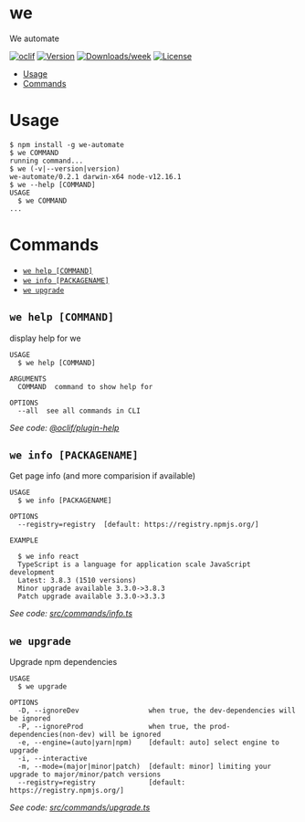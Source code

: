 we
==

We automate

[![oclif](https://img.shields.io/badge/cli-oclif-brightgreen.svg)](https://oclif.io)
[![Version](https://img.shields.io/npm/v/we-automate.svg)](https://npmjs.org/package/we-automate)
[![Downloads/week](https://img.shields.io/npm/dw/we-automate.svg)](https://npmjs.org/package/we-automate)
[![License](https://img.shields.io/npm/l/we-automate.svg)](https://github.com/vkbr/we/blob/master/package.json)

<!-- toc -->
* [Usage](#usage)
* [Commands](#commands)
<!-- tocstop -->
# Usage
<!-- usage -->
```sh-session
$ npm install -g we-automate
$ we COMMAND
running command...
$ we (-v|--version|version)
we-automate/0.2.1 darwin-x64 node-v12.16.1
$ we --help [COMMAND]
USAGE
  $ we COMMAND
...
```
<!-- usagestop -->
# Commands
<!-- commands -->
* [`we help [COMMAND]`](#we-help-command)
* [`we info [PACKAGENAME]`](#we-info-packagename)
* [`we upgrade`](#we-upgrade)

## `we help [COMMAND]`

display help for we

```
USAGE
  $ we help [COMMAND]

ARGUMENTS
  COMMAND  command to show help for

OPTIONS
  --all  see all commands in CLI
```

_See code: [@oclif/plugin-help](https://github.com/oclif/plugin-help/blob/v2.2.3/src/commands/help.ts)_

## `we info [PACKAGENAME]`

Get page info (and more comparision if available)

```
USAGE
  $ we info [PACKAGENAME]

OPTIONS
  --registry=registry  [default: https://registry.npmjs.org/]

EXAMPLE

  $ we info react
  TypeScript is a language for application scale JavaScript development
  Latest: 3.8.3 (1510 versions)
  Minor upgrade available 3.3.0->3.8.3
  Patch upgrade available 3.3.0->3.3.3
```

_See code: [src/commands/info.ts](https://github.com/vkbr/we/blob/v0.2.1/src/commands/info.ts)_

## `we upgrade`

Upgrade npm dependencies

```
USAGE
  $ we upgrade

OPTIONS
  -D, --ignoreDev                 when true, the dev-dependencies will be ignored
  -P, --ignoreProd                when true, the prod-dependencies(non-dev) will be ignored
  -e, --engine=(auto|yarn|npm)    [default: auto] select engine to upgrade
  -i, --interactive
  -m, --mode=(major|minor|patch)  [default: minor] limiting your upgrade to major/minor/patch versions
  --registry=registry             [default: https://registry.npmjs.org/]
```

_See code: [src/commands/upgrade.ts](https://github.com/vkbr/we/blob/v0.2.1/src/commands/upgrade.ts)_
<!-- commandsstop -->
